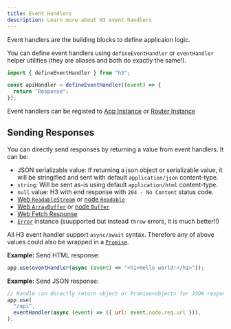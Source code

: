 ```yaml
---
title: Event Handlers
description: Learn more about H3 event handlers
---
```


Event handlers are the building blocks to define applicaion logic.

You can define event handlers using `defineEventHandler` or `eventHandler` helper utilities (they are aliases and both do exactly the same!).

```js
import { defineEventHandler } from "h3";

const apiHandler = defineEventHandler((event) => {
  return "Response";
});
```

Event handlers can be registed to [App Instance](/concepts/app) or [Router Instance](/concepts/router)

## Sending Responses

You can directly send responses by returning a value from event handlers. It can be:

- JSON serializable value: If returning a json object or serializable value, it will be stringified and sent with default `application/json` content-type.
- `string`: Will be sent as-is using default `application/html` content-type.
- `null` value: H3 with end response with `204 - No Content` status code.
- [Web `ReadableStream`](https://developer.mozilla.org/en-US/docs/Web/API/ReadableStream) or [node `Readable`](https://nodejs.org/api/stream.html#readable-streams)
- [Web `ArrayBuffer`](https://developer.mozilla.org/en-US/docs/Web/JavaScript/Reference/Global_Objects/ArrayBuffer) or [node `Buffer`](https://nodejs.org/api/buffer.html#buffer)
- [Web Fetch Response](https://developer.mozilla.org/en-US/docs/Web/API/Response/Response)
- [`Error`](https://developer.mozilla.org/en-US/docs/Web/JavaScript/Reference/Global_Objects/Error) instance (suupported but instead `throw` errors, it is much better!!)

All H3 event handler support `async/await` syntax. Therefore any of above values could also be wrapped in a [`Promise`](https://developer.mozilla.org/en-US/docs/Web/JavaScript/Reference/Global_Objects/Promise).

**Example:** Send HTML response:

```js
app.use(eventHandler(async (event) => "<h1>Hello world!</h1>"));
```

**Example:** Send JSON response:

```js
// Handle can directly return object or Promise<object> for JSON response
app.use(
  "/api",
  eventHandler(async (event) => ({ url: event.node.req.url })),
);
```
